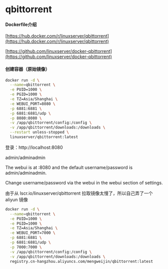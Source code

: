 # qbittorrent

#### Dockerfile介绍

[https://hub.docker.com/r/linuxserver/qbittorrent](https://hub.docker.com/r/linuxserver/qbittorrent)

[https://github.com/linuxserver/docker-qbittorrent](https://github.com/linuxserver/docker-qbittorrent)
  
#### 创建容器（原始镜像）
```bash
docker run -d \
  --name=qbittorrent \
  -e PUID=1000 \
  -e PGID=1000 \
  -e TZ=Asia/Shanghai \
  -e WEBUI_PORT=8080 \
  -p 6881:6881 \
  -p 6881:6881/udp \
  -p 8080:8080 \
  -v /app/qbittorrent/config:/config \
  -v /app/qbittorrent/downloads:/downloads \
  --restart unless-stopped \
  linuxserver/qbittorrent:latest

```
登录：http://localhost:8080  

admin/adminadmin

The webui is at <your-ip>:8080 and the default username/password is admin/adminadmin.

Change username/password via the webui in the webui section of settings.

由于从 lscr.io/linuxserver/qbittorrent 拉取镜像太慢了，所以自己弄了一个 aliyun 镜像
```bash
docker run -d \
  --name=qbittorrent \
  -e PUID=1000 \
  -e PGID=1000 \
  -e TZ=Asia/Shanghai \
  -e WEBUI_PORT=7000 \
  -p 6881:6881 \
  -p 6881:6881/udp \
  -p 7000:7000 \
  -v /app/qbittorrent/config:/config \
  -v /app/qbittorrent/downloads:/downloads \
  registry.cn-hangzhou.aliyuncs.com/mengweijin/qbittorrent:latest
```
